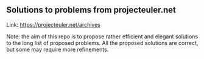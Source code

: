 ## Solutions to problems from projecteuler.net
Link: https://projecteuler.net/archives

Note: the aim of this repo is to propose rather efficient and elegant solutions to the long list of proposed problems. All the proposed solutions are correct, but some may require more refinements.